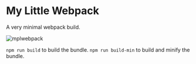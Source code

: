 # My Little Webpack

A very minimal webpack build.

![mplwebpack](https://user-images.githubusercontent.com/954596/27352287-c3f3fe54-55c5-11e7-880a-202c4ac038af.png)


`npm run build` to build the bundle.
`npm run build-min` to build and minify the bundle.
